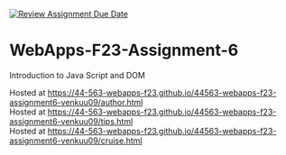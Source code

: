 [![Review Assignment Due Date](https://classroom.github.com/assets/deadline-readme-button-24ddc0f5d75046c5622901739e7c5dd533143b0c8e959d652212380cedb1ea36.svg)](https://classroom.github.com/a/b9NC0g7h)
# WebApps-F23-Assignment-6
Introduction to Java Script and DOM

Hosted at https://44-563-webapps-f23.github.io/44563-webapps-f23-assignment6-venkuu09/author.html
<br>
Hosted at https://44-563-webapps-f23.github.io/44563-webapps-f23-assignment6-venkuu09/tips.html
<br>
Hosted at https://44-563-webapps-f23.github.io/44563-webapps-f23-assignment6-venkuu09/cruise.html
<br>